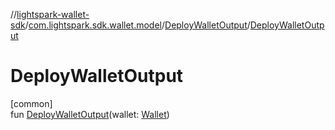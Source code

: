 //[lightspark-wallet-sdk](../../../index.md)/[com.lightspark.sdk.wallet.model](../index.md)/[DeployWalletOutput](index.md)/[DeployWalletOutput](-deploy-wallet-output.md)

# DeployWalletOutput

[common]\
fun [DeployWalletOutput](-deploy-wallet-output.md)(wallet: [Wallet](../-wallet/index.md))
